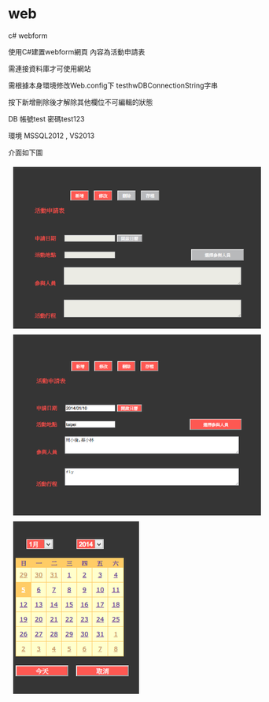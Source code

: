 web
===

c# webform


使用C#建置webform網頁 內容為活動申請表



需連接資料庫才可使用網站

需根據本身環境修改Web.config下 testhwDBConnectionString字串

按下新增刪除後才解除其他欄位不可編輯的狀態

DB 帳號test 密碼test123

環境 MSSQL2012 , VS2013

介面如下圖

<img src="http://github.com/timlincool/web/raw/master/example/web.png" align="left" hspace="10" vspace="6">
<img src="http://github.com/timlincool/web/raw/master/example/web1.png" align="left" hspace="10" vspace="6">
<img src="http://github.com/timlincool/web/raw/master/example/calendar.png" align="left" hspace="10" vspace="6">


